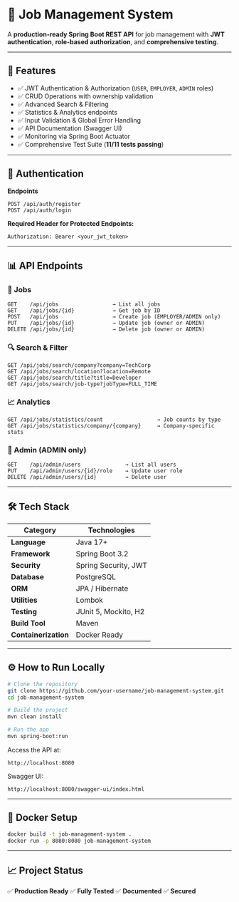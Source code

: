 # 💼 Job Management System

A **production-ready Spring Boot REST API** for job management with **JWT authentication**, **role-based authorization**, and **comprehensive testing**.

---

## 🚀 Features

* ✅ JWT Authentication & Authorization (`USER`, `EMPLOYER`, `ADMIN` roles)
* ✅ CRUD Operations with ownership validation
* ✅ Advanced Search & Filtering
* ✅ Statistics & Analytics endpoints
* ✅ Input Validation & Global Error Handling
* ✅ API Documentation (Swagger UI)
* ✅ Monitoring via Spring Boot Actuator
* ✅ Comprehensive Test Suite (**11/11 tests passing**)

---

## 🔐 Authentication

**Endpoints**

```
POST /api/auth/register
POST /api/auth/login
```

**Required Header for Protected Endpoints:**

```
Authorization: Bearer <your_jwt_token>
```

---

## 📊 API Endpoints

### 🧾 Jobs

```
GET    /api/jobs                 → List all jobs  
GET    /api/jobs/{id}            → Get job by ID  
POST   /api/jobs                 → Create job (EMPLOYER/ADMIN only)  
PUT    /api/jobs/{id}            → Update job (owner or ADMIN)  
DELETE /api/jobs/{id}            → Delete job (owner or ADMIN)
```

### 🔍 Search & Filter

```
GET /api/jobs/search/company?company=TechCorp  
GET /api/jobs/search/location?location=Remote  
GET /api/jobs/search/title?title=Developer  
GET /api/jobs/search/job-type?jobType=FULL_TIME
```

### 📈 Analytics

```
GET /api/jobs/statistics/count                 → Job counts by type  
GET /api/jobs/statistics/company/{company}     → Company-specific stats
```

### 👑 Admin (ADMIN only)

```
GET    /api/admin/users              → List all users  
PUT    /api/admin/users/{id}/role    → Update user role  
DELETE /api/admin/users/{id}         → Delete user
```

---

## 🛠 Tech Stack

| Category             | Technologies         |
| -------------------- | -------------------- |
| **Language**         | Java 17+             |
| **Framework**        | Spring Boot 3.2      |
| **Security**         | Spring Security, JWT |
| **Database**         | PostgreSQL           |
| **ORM**              | JPA / Hibernate      |
| **Utilities**        | Lombok               |
| **Testing**          | JUnit 5, Mockito, H2 |
| **Build Tool**       | Maven                |
| **Containerization** | Docker Ready         |

---

## ⚙️ How to Run Locally

```bash
# Clone the repository
git clone https://github.com/your-username/job-management-system.git
cd job-management-system

# Build the project
mvn clean install

# Run the app
mvn spring-boot:run
```

Access the API at:

```
http://localhost:8080
```

Swagger UI:

```
http://localhost:8080/swagger-ui/index.html
```

---

## 🧩 Docker Setup

```bash
docker build -t job-management-system .
docker run -p 8080:8080 job-management-system
```

---

## 📈 Project Status

✅ **Production Ready**
✅ **Fully Tested**
✅ **Documented**
✅ **Secured**

